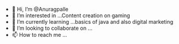 - 👋 Hi, I’m @Anuragpalle
- 👀 I’m interested in ...Content creation on gaming
- 🌱 I’m currently learning ...basics of java and also digital marketing
- 💞️ I’m looking to collaborate on ...
- 📫 How to reach me ...

<!---
Anuragpalle/Anuragpalle is a ✨ special ✨ repository because its `README.md` (this file) appears on your GitHub profile.
You can click the Preview link to take a look at your changes.
--->
